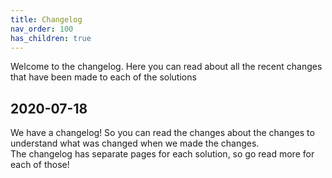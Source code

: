 ```yaml
---
title: Changelog
nav_order: 100
has_children: true
---
```


Welcome to the changelog. Here you can read about all the recent changes that have been made to each of the solutions

## 2020-07-18

We have a changelog! So you can read the changes about the changes to understand what was changed when we made the changes.  
The changelog has separate pages for each solution, so go read more for each of those!
